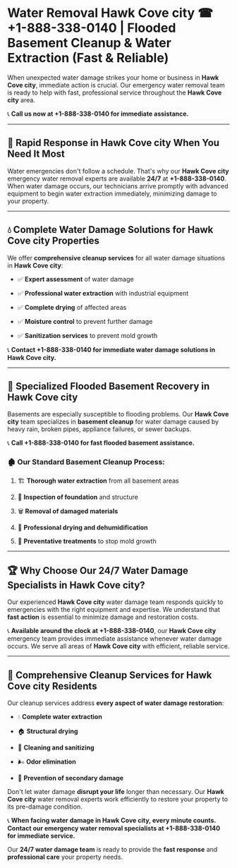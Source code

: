 # Water Removal Hawk Cove city ☎ +1-888-338-0140 | Flooded Basement Cleanup & Water Extraction (Fast & Reliable)

When unexpected water damage strikes your home or business in **Hawk Cove city**, immediate action is crucial. Our emergency water removal team is ready to help with fast, professional service throughout the **Hawk Cove city** area. 

📞 **Call us now at +1-888-338-0140 for immediate assistance.**
---
## 🚀 Rapid Response in Hawk Cove city When You Need It Most
Water emergencies don't follow a schedule. That's why our **Hawk Cove city** emergency water removal experts are available **24/7** at **+1-888-338-0140**. When water damage occurs, our technicians arrive promptly with advanced equipment to begin water extraction immediately, minimizing damage to your property.
---
## 💧 Complete Water Damage Solutions for Hawk Cove city Properties
We offer **comprehensive cleanup services** for all water damage situations in **Hawk Cove city**:
- ✅ **Expert assessment** of water damage  
- ✅ **Professional water extraction** with industrial equipment  
- ✅ **Complete drying** of affected areas  
- ✅ **Moisture control** to prevent further damage  
- ✅ **Sanitization services** to prevent mold growth  
📞 **Contact +1-888-338-0140 for immediate water damage solutions in Hawk Cove city.**
---
## 🌊 Specialized Flooded Basement Recovery in Hawk Cove city
Basements are especially susceptible to flooding problems. Our **Hawk Cove city** team specializes in **basement cleanup** for water damage caused by heavy rain, broken pipes, appliance failures, or sewer backups. 
📞 **Call +1-888-338-0140 for fast flooded basement assistance.**
### 🏚️ Our Standard Basement Cleanup Process:
1. 🏗️ **Thorough water extraction** from all basement areas  
2. 🔎 **Inspection of foundation** and structure  
3. 🗑️ **Removal of damaged materials**  
4. 💨 **Professional drying and dehumidification**  
5. 🚫 **Preventative treatments** to stop mold growth  
---
## 🏆 Why Choose Our 24/7 Water Damage Specialists in Hawk Cove city?
Our experienced **Hawk Cove city** water damage team responds quickly to emergencies with the right equipment and expertise. We understand that **fast action** is essential to minimize damage and restoration costs.
📞 **Available around the clock at +1-888-338-0140**, our **Hawk Cove city** emergency team provides immediate assistance whenever water damage occurs. We serve all areas of **Hawk Cove city** with efficient, reliable service.
---
## 🧹 Comprehensive Cleanup Services for Hawk Cove city Residents
Our cleanup services address **every aspect of water damage restoration**:
- 💧 **Complete water extraction**  
- 🏠 **Structural drying**  
- 🧼 **Cleaning and sanitizing**  
- 🌬️ **Odor elimination**  
- 🚫 **Prevention of secondary damage**  
Don't let water damage **disrupt your life** longer than necessary. Our **Hawk Cove city** water removal experts work efficiently to restore your property to its pre-damage condition.
📞 **When facing water damage in Hawk Cove city, every minute counts. Contact our emergency water removal specialists at +1-888-338-0140 for immediate service.**
Our **24/7 water damage team** is ready to provide the **fast response** and **professional care** your property needs.
